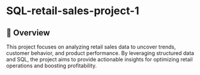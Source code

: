 # SQL-retail-sales-project-1

## 📌 Overview
This project focuses on analyzing retail sales data to uncover trends, customer behavior, and product performance. By leveraging structured data and SQL, the project aims to provide actionable insights for optimizing retail operations and boosting profitability.
